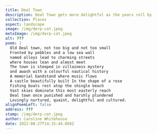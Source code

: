 ```yaml
---
title: Deal Town
description: Deal Town gets more delightful as the years roll by
collection: Places
aspect: landscape
image: /img/derp-cat.jpeg
metaImage: /img/derp-cat.jpeg
alt: ???
poem: |
  Old Deal town, not too big and not too small
  Fronted by pebbles and a low sea wall
  named alleys lead to charming streets
  where houses lean and almost meet
  The town is steeped in villainess mystery 
  and awash with a colourful nautical history
  A memorial bandstand where music flows
  A castle beautifully built In the shape of a rose
  Fishing boats rest atop the shingle beach 
  Vast skies dominate this most easterly reach
  Deal town once punished and harshly plundered
  Lovingly nurtured, quaint, delightful and cultured.
alignPoemLeft: false
address: ???
stamp: /img/derp-cat.jpeg
author: Caroline Whitehouse
date: 2022-08-27T14:15:44.056Z
---
```

